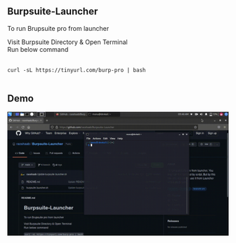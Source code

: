 ## Burpsuite-Launcher
To run Brupsuite pro from launcher 

Visit Burpsuite Directory & Open Terminal  
Run below command

```

curl -sL https://tinyurl.com/burp-pro | bash 


```

## Demo
![](https://raw.githubusercontent.com/raoshaab/OS-project-/master/out.gif)
